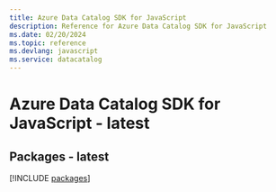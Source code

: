 ```yaml
---
title: Azure Data Catalog SDK for JavaScript
description: Reference for Azure Data Catalog SDK for JavaScript
ms.date: 02/20/2024
ms.topic: reference
ms.devlang: javascript
ms.service: datacatalog
---
```

# Azure Data Catalog SDK for JavaScript - latest
## Packages - latest
[!INCLUDE [packages](data-catalog-index.md)]